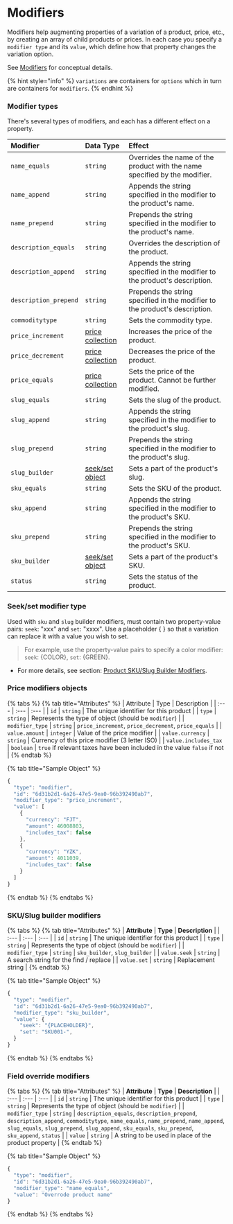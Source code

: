 # Modifiers

Modifiers help augmenting properties of a variation of a product, price, etc., by creating an array of child products or prices. In each case you specify a `modifier type` and its `value`, which define how that property changes the variation option.

See [Modifiers](https://www.moltin.com/developer/concepts/product-modifiers) for conceptual details. 

{% hint style="info" %}
`variations` are containers for `options` which in turn are containers for `modifiers`.
{% endhint %}

### Modifier types

There's several types of modifiers, and each has a different effect on a property.

| Modifier | Data Type | Effect |
| :--- | :--- | :--- |
| `name_equals` | `string` | Overrides the name of the product with the name specified by the modifier. |
| `name_append` | `string` | Appends the string specified in the modifier to the product's name. |
| `name_prepend` | `string` | Prepends the string specified in the modifier to the product's name. |
| `description_equals` | `string` | Overrides the description of the product. |
| `description_append` | `string` | Appends the string specified in the modifier to the product's description. |
| `description_prepend` | `string` | Prepends the string specified in the modifier to the product's description. |
| `commoditytype` | `string` | Sets the commodity type. |
| `price_increment` | [price collection](./#price-modifiers-objects) | Increases the price of the product. |
| `price_decrement` | [price collection](./#price-modifiers-objects) | Decreases the price of the product. |
| `price_equals` | [price collection](./#price-modifiers-objects) | Sets the price of the product. Cannot be further modified. |
| `slug_equals` | `string` | Sets the slug of the product. |
| `slug_append` | `string` | Appends the string specified in the modifier to the product's slug. |
| `slug_prepend` | `string` | Prepends the string specified in the modifier to the product's slug. |
| `slug_builder` | [seek/set object](./#sku-slug-builder-modifiers) | Sets a part of the product's slug. |
| `sku_equals` | `string` | Sets the SKU of the product. |
| `sku_append` | `string` | Appends the string specified in the modifier to the product's SKU. |
| `sku_prepend` | `string` | Prepends the string specified in the modifier to the product's SKU. |
| `sku_builder` | [seek/set object](./#sku-slug-builder-modifiers) | Sets a part of the product's SKU. |
| `status` | `string` | Sets the status of the product. |

### Seek/set modifier type

Used with `sku` and `slug` builder modifiers, must contain two property-value pairs: `seek`: "xxx" and `set`: "xxxx". Use a placeholder { } so that a variation can replace it with a value you wish to set.  

> For example, use the property-value pairs to specify a color modifier: `seek`: {COLOR}, `set`: {GREEN}.

* For more details, see section: [Product SKU/Slug Builder Modifiers](https://www.moltin.com/developer/concepts/product-modifiers).

### Price modifiers objects

{% tabs %}
{% tab title="Attributes" %}
| Attribute | Type | Description |
| :--- | :--- | :--- |
| `id` | `string` | The unique identifier for this product |
| `type` | `string` | Represents the type of object \(should be `modifier`\) |
| `modifier_type` | `string` | `price_increment`, `price_decrement`, `price_equals` |
| `value.amount` | `integer` | Value of the price modifier |
| `value.currency` | `string` | Currency of this price modifier \(3 letter ISO\) |
| `value.includes_tax` | `boolean` | `true` if relevant taxes have been included in the value `false` if not |
{% endtab %}

{% tab title="Sample Object" %}
```javascript
{
  "type": "modifier",
  "id": "6d31b2d1-6a26-47e5-9ea0-96b392490ab7",
  "modifier_type": "price_increment",
  "value": [
    {
      "currency": "FJT",
      "amount": 46008803,
      "includes_tax": false
    },
    {
      "currency": "YZK",
      "amount": 4011039,
      "includes_tax": false
    }
  ]
}
```
{% endtab %}
{% endtabs %}

### SKU/Slug builder modifiers

{% tabs %}
{% tab title="Attributes" %}
| **Attribute** | **Type** | **Description** |
| :--- | :--- | :--- |
| `id` | `string` | The unique identifier for this product |
| `type` | `string` | Represents the type of object \(should be `modifier`\) |
| `modifier_type` | `string` | `sku_builder`, `slug_builder` |
| `value.seek` | `string` | A search string for the find / replace |
| `value.set` | `string` | Replacement string |
{% endtab %}

{% tab title="Sample Object" %}
```javascript
{
  "type": "modifier",
  "id": "6d31b2d1-6a26-47e5-9ea0-96b392490ab7",
  "modifier_type": "sku_builder",
  "value": {
    "seek": "{PLACEHOLDER}",
    "set": "SKU001-",
  }
}
```
{% endtab %}
{% endtabs %}

### Field override modifiers

{% tabs %}
{% tab title="Attributes" %}
| **Attribute** | **Type** | **Description** |
| :--- | :--- | :--- |
| `id` | `string` | The unique identifier for this product |
| `type` | `string` | Represents the type of object \(should be `modifier`\) |
| `modifier_type` | `string` | `description_equals`, `description_prepend`, `description_append`, `commoditytype`, `name_equals`, `name_prepend`, `name_append`, `slug_equals`, `slug_prepend`, `slug_append`, `sku_equals`, `sku_prepend`, `sku_append`, `status` |
| `value` | `string` | A string to be used in place of the product property |
{% endtab %}

{% tab title="Sample Object" %}
```javascript
{
  "type": "modifier",
  "id": "6d31b2d1-6a26-47e5-9ea0-96b392490ab7",
  "modifier_type": "name_equals",
  "value": "Overrode product name"
}
```
{% endtab %}
{% endtabs %}

